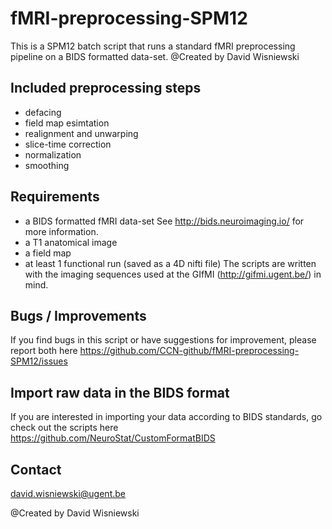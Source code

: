 # fMRI-preprocessing-SPM12
This is a SPM12 batch script that runs a standard fMRI preprocessing pipeline on a BIDS formatted data-set.
@Created by David Wisniewski

## Included preprocessing steps 
- defacing
- field map esimtation
- realignment and unwarping
- slice-time correction
- normalization
- smoothing

## Requirements
- a BIDS formatted fMRI data-set See http://bids.neuroimaging.io/ for more information.
- a T1 anatomical image
- a field map
- at least 1 functional run (saved as a 4D nifti file)
The scripts are written with the imaging sequences used at the GIfMI (http://gifmi.ugent.be/) in mind. 

## Bugs / Improvements
If you find bugs in this script or have suggestions for improvement, please report both here https://github.com/CCN-github/fMRI-preprocessing-SPM12/issues

## Import raw data in the BIDS format
If you are interested in importing your data according to BIDS standards, go check out the scripts here https://github.com/NeuroStat/CustomFormatBIDS

## Contact
david.wisniewski@ugent.be

@Created by David Wisniewski
